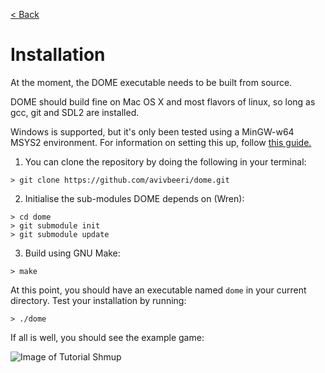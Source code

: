 [< Back](..)

Installation
=================

At the moment, the DOME executable needs to be built from source.

DOME should build fine on Mac OS X and most flavors of linux, so long as gcc, git and SDL2 are installed. 

Windows is supported, but it's only been tested using a MinGW-w64 MSYS2 environment. For information on setting this up, follow [this guide.](https://github.com/orlp/dev-on-windows/wiki/Installing-GCC--&-MSYS2)

1. You can clone the repository by doing the following in your terminal:

```
> git clone https://github.com/avivbeeri/dome.git
```

2. Initialise the sub-modules DOME depends on (Wren):

```
> cd dome
> git submodule init
> git submodule update
```

3. Build using GNU Make:

```
> make
```

At this point, you should have an executable named `dome` in your current directory. Test your installation by running:

```
> ./dome
```

If all is well, you should see the example game:

![Image of Tutorial Shmup](https://avivbeeri.github.com/dome/assets/shmup.png)

